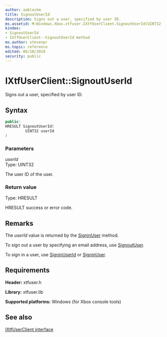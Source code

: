 ```yaml
---
author: aablackm
title: SignoutUserId
description: Signs out a user, specified by user ID.
ms.assetid: M:Windows.Xbox.xtfuser.IXtfUserClient.SignoutUserId(UINT32)
kindex:
- SignoutUserId
- IXtfUserClient--SignoutUserId method
ms.author: stevenpr
ms.topic: reference
edited: 06/10/2019
security: public
---
```


# IXtfUserClient::SignoutUserId  

Signs out a user, specified by user ID.  

<a id="syntaxSection"></a>

## Syntax  

```cpp
public:
HRESULT SignoutUserId(
         UINT32 userId
)  
```

<a id="ID4EG"></a>
<a id="parametersSection"></a>

### Parameters  

*userId*  
Type: UINT32  

The user ID of the user.  

<a id="ID4EP"></a>
<a id="retvalSection"></a>

### Return value  

Type: HRESULT  

HRESULT success or error code.  

<a id="remarksSection"></a>

## Remarks  

The *userId* value is returned by the [SigninUser](signinuser-ixtfuserclient-xtfuser-xbox-windows-m.md) method.  

To sign out a user by specifying an email address, use [SignoutUser](signoutuser-ixtfuserclient-xtfuser-xbox-windows-m.md).  

To sign in a user, use [SigninUserId](signinuserid-ixtfuserclient-xtfuser-xbox-windows-m.md) or [SigninUser](signinuser-ixtfuserclient-xtfuser-xbox-windows-m.md).  

<a id="requirementsSection"></a>

## Requirements  

**Header:** xtfuser.h  

**Library:** xtfuser.lib  

**Supported platforms:** Windows (for Xbox console tools)  

<a id="seealsoSection"></a>

## See also  

[IXtfUserClient interface](../ixtfuserclient-xtfuser-xbox-windows-t.md)  
  